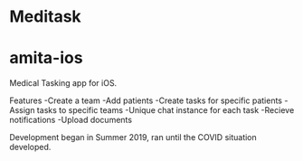 # Meditask

# amita-ios

Medical Tasking app for iOS.

Features
-Create a team
-Add patients
-Create tasks for specific patients
-Assign tasks to specific teams
-Unique chat instance for each task
-Recieve notifications
-Upload documents

Development began in Summer 2019, ran until the COVID situation developed.


